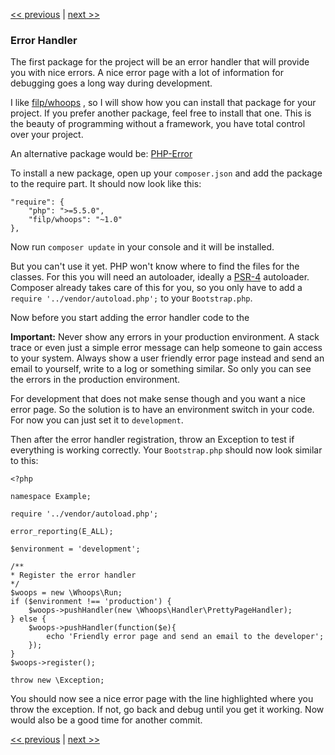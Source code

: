 [<< previous](2-composer.md) | [next >>](4-http.md)

### Error Handler

The first package for the project will be an error handler that will provide you with nice errors. A nice error page with a lot of information for debugging goes a long way during development.

I like [filp/whoops](https://github.com/filp/whoops) , so I will show how you can install that package for your project. If you prefer another package, feel free to install that one. This is the beauty of programming without a framework, you have total control over your project.

An alternative package would be: [PHP-Error](https://github.com/JosephLenton/PHP-Error)

To install a new package, open up your `composer.json` and add the package to the require part. It should now look like this:

```
"require": {
    "php": ">=5.5.0",
    "filp/whoops": "~1.0"
},
```

Now run `composer update` in your console and it will be installed.

But you can't use it yet. PHP won't know where to find the files for the classes. For this you will need an autoloader, ideally a [PSR-4](http://www.php-fig.org/psr/psr-4/) autoloader. Composer already takes care of this for you, so you only have to add a `require '../vendor/autoload.php';` to your `Bootstrap.php`.

Now before you start adding the error handler code to the

**Important:** Never show any errors in your production environment. A stack trace or even just a simple error message can help someone to gain access to your system. Always show a user friendly error page instead and send an email to yourself, write to a log or something similar. So only you can see the errors in the production environment.

For development that does not make sense though and you want a nice error page. So the solution is to have an environment switch in your code. For now you can just set it to `development`.

Then after the error handler registration, throw an Exception to test if everything is working correctly. Your `Bootstrap.php` should now look similar to this:

```
<?php

namespace Example;

require '../vendor/autoload.php';

error_reporting(E_ALL);

$environment = 'development';

/**
* Register the error handler
*/
$woops = new \Whoops\Run;
if ($environment !== 'production') {
    $woops->pushHandler(new \Whoops\Handler\PrettyPageHandler);
} else {
    $woops->pushHandler(function($e){
        echo 'Friendly error page and send an email to the developer';
    });
}
$woops->register();

throw new \Exception;

```

You should now see a nice error page with the line highlighted where you throw the exception. If not, go back and debug until you get it working. Now would also be a good time for another commit.

[<< previous](2-composer.md) | [next >>](4-http.md)

